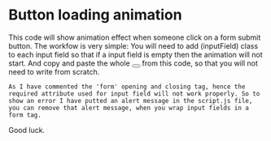 # Button loading animation
This code will show animation effect when someone click on a form submit button.
The workfow is very simple:
    You will need to add (inputField) class to each input field so that if a input field is empty then the animation will not start.
    And copy and paste the whole <button></button> from this code, so that you will not need to write from scratch.

    As I have commented the 'form' opening and closing tag, hence the required attribute used for input field will not work properly. So to show an error I have putted an alert message in the script.js file, you can remove that alert message, when you wrap input fields in a form tag.
    
Good luck.    